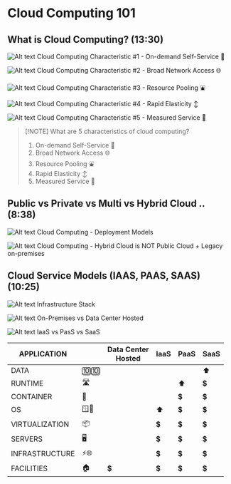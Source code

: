 # Cloud Computing 101

## What is Cloud Computing? (13:30)

![Alt text](<images/Screenshot 2023-09-30 at 21.21.59 - What_is_Cloud_Computing__learn.cantrill.io_-_Perso.png>)
Cloud Computing Characteristic #1 - On-demand Self-Service 🏧

![Alt text](<images/Screenshot 2023-09-30 at 21.22.51 - What_is_Cloud_Computing__learn.cantrill.io_-_Perso.png>)
Cloud Computing Characteristic #2 - Broad Network Access 🌐

![Alt text](<images/Screenshot 2023-09-30 at 21.24.10 - What_is_Cloud_Computing__learn.cantrill.io_-_Perso.png>)
Cloud Computing Characteristic #3 - Resource Pooling ⛲

![Alt text](<images/Screenshot 2023-09-30 at 21.26.24 - What_is_Cloud_Computing__learn.cantrill.io_-_Perso.png>)
Cloud Computing Characteristic #4 - Rapid Elasticity ↕️

![Alt text](<images/Screenshot 2023-09-30 at 21.28.15 - What_is_Cloud_Computing__learn.cantrill.io_-_Perso.png>)
Cloud Computing Characteristic #5 - Measured Service 📏

> [!NOTE] What are 5 characteristics of cloud computing?
>
> 1. On-demand Self-Service 🏧
> 2. Broad Network Access 🌐
> 3. Resource Pooling ⛲
> 4. Rapid Elasticity ↕️
> 5. Measured Service 📏

## Public vs Private vs Multi vs Hybrid Cloud .. (8:38)

![Alt text](<images/Screenshot 2023-10-01 at 14.36.36 - Public_vs_Private_vs_Multi_vs_Hybrid_Cloud_..__lea.png>)
Cloud Computing - Deployment Models

![Alt text](<images/Screenshot 2023-10-01 at 14.38.47 - Public_vs_Private_vs_Multi_vs_Hybrid_Cloud_..__lea.png>)
Cloud Computing - Hybrid Cloud is NOT Public Cloud + Legacy on-premises

## Cloud Service Models (IAAS, PAAS, SAAS) (10:25)

![Alt text](<images/Screenshot 2023-10-01 at 14.45.38 - Cloud_Service_Models_(IAAS,_PAAS,_SAAS)__learn.can.png>)
Infrastructure Stack

![Alt text](<images/Screenshot 2023-10-01 at 14.47.53 - Cloud_Service_Models_(IAAS,_PAAS,_SAAS)__learn.can.png>)
On-Premises vs Data Center Hosted

![Alt text](<images/Screenshot 2023-10-01 at 14.49.57 - Cloud_Service_Models_(IAAS,_PAAS,_SAAS)__learn.can.png>)
IaaS vs PasS vs SaaS

| APPLICATION    |      | Data Center<br>Hosted | IaaS | PaaS | SaaS |
| -------------- | ---- | --------------------- | ---- | ---- | ---- |
| DATA           | 🔟🔟 |                       |      |      | ⬆️   |
| RUNTIME        | 🛣️   |                       |      | ⬆️   | 💲   |
| CONTAINER      | 🐋   |                       |      | 💲   | 💲   |
| OS             | 🪟🐧 |                       | ⬆️   | 💲   | 💲   |
| VIRTUALIZATION | 📦   |                       | 💲   | 💲   | 💲   |
| SERVERS        | 🖥️   |                       | 💲   | 💲   | 💲   |
| INFRASTRUCTURE | ⚡🌐 |                       | 💲   | 💲   | 💲   |
| FACILITIES     | 🏠   | 💲                    | 💲   | 💲   | 💲   |
